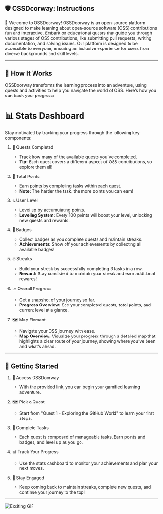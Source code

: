 
 ## 🛡️ OSSDoorway: Instructions

🎉 Welcome to OSSDoorway! OSSDoorway is an open-source platform designed to make learning about open-source software (OSS) contributions fun and interactive. Embark on educational quests that guide you through various stages of OSS contributions, like submitting pull requests, writing documentation, and solving issues. Our platform is designed to be accessible to everyone, ensuring an inclusive experience for users from diverse backgrounds and skill levels.

---

## 🚀 How It Works
OSSDoorway transforms the learning process into an adventure, using quests and activities to help you navigate the world of OSS. Here’s how you can track your progress:

# 📊 Stats Dashboard

Stay motivated by tracking your progress through the following key components:

1. 🏁 Quests Completed
    - Track how many of the available quests you've completed.
    - **Tip:** Each quest covers a different aspect of OSS contributions, so explore them all!
  
2. 💎 Total Points
    - Earn points by completing tasks within each quest.
    - **Note:** The harder the task, the more points you can earn!

3. 🔝 User Level
    - Level up by accumulating points.
    - **Leveling System:** Every 100 points will boost your level, unlocking new quests and rewards.

4. 🏅 Badges
    - Collect badges as you complete quests and maintain streaks.
    - **Achievements:** Show off your achievements by collecting all available badges!

5. 🔥 Streaks
    - Build your streak by successfully completing 3 tasks in a row. 
    - **Reward:** Stay consistent to maintain your streak and earn additional rewards!

6. 📈 Overall Progress
    - Get a snapshot of your journey so far.
    - **Progress Overview:** See your completed quests, total points, and current level at a glance.
  
7. 🗺️ Map Element
   - Navigate your OSS journey with ease.
   - **Map Overview:** Visualize your progress through a detailed map that highlights a clear route of your journey, showing where you’ve been and what’s ahead.

---

## 📝 Getting Started

1. 🌟 Access OSSDoorway
    - With the provided link, you can begin your gamified learning adventure.

2. 🗺️ Pick a Quest
    - Start from "Quest 1 - Exploring the GitHub World" to learn your first steps.

3. 🎯 Complete Tasks
    - Each quest is composed of manageable tasks. Earn points and badges, and level up as you go.

4. 📊 Track Your Progress
    - Use the stats dashboard to monitor your achievements and plan your next moves.

5. 💪 Stay Engaged
    - Keep coming back to maintain streaks, complete new quests, and continue your journey to the top!

---

![Exciting GIF](https://i.giphy.com/media/v1.Y2lkPTc5MGI3NjExeGJuOWJydGtobnRpcWR5NnUxdmo2Y2V3djFnd2djbWp3aDVtdzhzYyZlcD12MV9pbnRlcm5hbF9naWZfYnlfaWQmY3Q9Zw/xUPGGDNsLvqsBOhuU0/giphy.gif)
